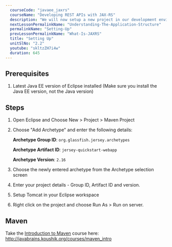```yaml
---
  courseCode: "javaee_jaxrs"
  courseName: "Developing REST APIs with JAX-RS"
  description: "We will now setup a new project in our development environment to start writing a REST API application."
  nextLessonPermalinkName: "Understanding-The-Application-Structure"
  permalinkName: "Setting-Up"
  prevLessonPermalinkName: "What-Is-JAXRS"
  title: "Setting Up"
  unitSlNo: "2.2"
  youtube: "skltzZH7i4w"
  duration: 645
---
```


## Prerequisites
1. Latest Java EE version of Eclipse installed (Make sure you install the Java EE version, not the Java version)

## Steps
1. Open Eclipse and Choose New > Project > Maven Project
2. Choose "Add Archetype" and enter the following details:
   
	**Archetype Group ID**: `org.glassfish.jersey.archetypes`
   
	**Archetype Artifact ID**: `jersey-quickstart-webapp`
   
	**Archetype Version**: `2.16`

3. Choose the newly entered archetype from the Archetype selection screen
4. Enter your project details - Group ID, Artifact ID and version.
5. Setup Tomcat in your Eclipse workspace
6. Right click on the project and choose Run As > Run on server. 

## Maven
Take the [Introduction to Maven](http://javabrains.koushik.org/courses/maven_intro) course here: http://javabrains.koushik.org/courses/maven_intro 